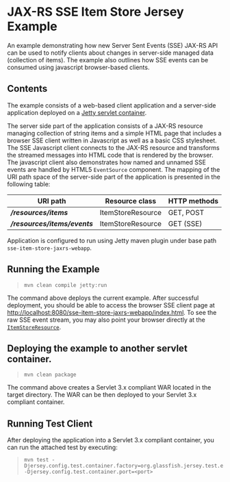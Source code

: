 <!--

    DO NOT ALTER OR REMOVE COPYRIGHT NOTICES OR THIS HEADER.

    Copyright (c) 2017 Oracle and/or its affiliates. All rights reserved.

    The contents of this file are subject to the terms of either the GNU
    General Public License Version 2 only ("GPL") or the Common Development
    and Distribution License("CDDL") (collectively, the "License").  You
    may not use this file except in compliance with the License.  You can
    obtain a copy of the License at
    http://glassfish.java.net/public/CDDL+GPL_1_1.html
    or packager/legal/LICENSE.txt.  See the License for the specific
    language governing permissions and limitations under the License.

    When distributing the software, include this License Header Notice in each
    file and include the License file at packager/legal/LICENSE.txt.

    GPL Classpath Exception:
    Oracle designates this particular file as subject to the "Classpath"
    exception as provided by Oracle in the GPL Version 2 section of the License
    file that accompanied this code.

    Modifications:
    If applicable, add the following below the License Header, with the fields
    enclosed by brackets [] replaced by your own identifying information:
    "Portions Copyright [year] [name of copyright owner]"

    Contributor(s):
    If you wish your version of this file to be governed by only the CDDL or
    only the GPL Version 2, indicate your decision by adding "[Contributor]
    elects to include this software in this distribution under the [CDDL or GPL
    Version 2] license."  If you don't indicate a single choice of license, a
    recipient has the option to distribute your version of this file under
    either the CDDL, the GPL Version 2 or to extend the choice of license to
    its licensees as provided above.  However, if you add GPL Version 2 code
    and therefore, elected the GPL Version 2 license, then the option applies
    only if the new code is made subject to such option by the copyright
    holder.

-->

JAX-RS SSE Item Store Jersey Example
====================================

An example demonstrating how new Server Sent Events (SSE) JAX-RS API can
be used to notify clients about changes in server-side managed data
(collection of items). The example also outlines how SSE events can be
consumed using javascript browser-based clients.

Contents
--------

The example consists of a web-based client application and a server-side
application deployed on a [Jetty servlet container](http://www.eclipse.org/jetty/documentation/current/).

The server side part of the application consists of a JAX-RS resource
managing collection of string items and a simple HTML page that includes
a browser SSE client written in Javascript as well as a basic CSS
stylesheet. The SSE Javascript client connects to the JAX-RS resource
and transforms the streamed messages into HTML code that is rendered by
the browser. The javascript client also demonstrates how named and
unnamed SSE events are handled by HTML5 `EventSource` component. The
mapping of the URI path space of the server-side part of the application
is presented in the following table:

URI path                        |  Resource class      | HTTP methods
------------------------------- |  ------------------- | --------------
**_/resources/items_**          |  ItemStoreResource   | GET, POST
**_/resources/items/events_**   |  ItemStoreResource   | GET (SSE)

Application is configured to run using Jetty maven plugin under base
path `sse-item-store-jaxrs-webapp`.

Running the Example
-------------------

>     mvn clean compile jetty:run

The command above deploys the current example. After successful
deployment, you should be able to access the browser SSE client page at
<http://localhost:8080/sse-item-store-jaxrs-webapp/index.html>. To see the raw
SSE event stream, you may also point your browser directly at the
[`ItemStoreResource`](http://localhost:8080/sse-item-store-jaxrs-webapp/resources/items/events).

Deploying the example to another servlet container.
---------------------------------------------------

>     mvn clean package

The command above creates a Servlet 3.x compliant WAR located in the
target directory. The WAR can be then deployed to your Servlet 3.x
compliant container.

Running Test Client
-------------------

After deploying the application into a Servlet 3.x compliant container,
you can run the attached test by executing:

>     mvn test -Djersey.config.test.container.factory=org.glassfish.jersey.test.external.ExternalTestContainerFactory -Djersey.config.test.container.port=<port>

